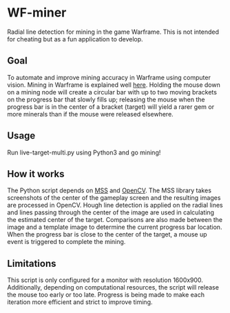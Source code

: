 # WF-miner

Radial line detection for mining in the game Warframe. This is not intended for cheating but as a fun application to develop.



## Goal

To automate and improve mining accuracy in Warframe using computer vision. Mining in Warframe is explained well [here](https://warframe.fandom.com/wiki/Mining). Holding the mouse down on a mining node will create a circular bar with up to two moving brackets on the progress bar that slowly fills up; releasing the mouse when the progress bar is in the center of a bracket (target) will yield a rarer gem or more minerals than if the mouse were released elsewhere.



## Usage

Run live-target-multi.py using Python3 and go mining!



## How it works

The Python script depends on [MSS](https://github.com/BoboTiG/python-mss) and [OpenCV](https://opencv.org/). The MSS library takes screenshots of the center of the gameplay screen and the resulting images are processed in OpenCV. Hough line detection is applied on the radial lines and lines passing through the center of the image are used in calculating the estimated center of the target. Comparisons are also made between the image and a template image to determine the current progress bar location. When the progress bar is close to the center of the target, a mouse up event is triggered to complete the mining.



## Limitations

This script is only configured for a monitor with resolution 1600x900. Additionally, depending on computational resources, the script will release the mouse too early or too late. Progress is being made to make each iteration more efficient and strict to improve timing.